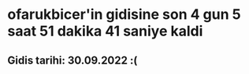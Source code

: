# ofarukbicer'in gidisine son 4 gun 5 saat 51 dakika 41 saniye kaldi

## Gidis tarihi: 30.09.2022 :(
